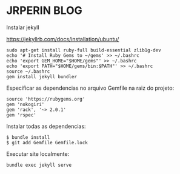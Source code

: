 # JRPERIN BLOG

Instalar jekyll

<https://jekyllrb.com/docs/installation/ubuntu/>

``` shell
sudo apt-get install ruby-full build-essential zlib1g-dev
echo '# Install Ruby Gems to ~/gems' >> ~/.bashrc
echo 'export GEM_HOME="$HOME/gems"' >> ~/.bashrc
echo 'export PATH="$HOME/gems/bin:$PATH"' >> ~/.bashrc
source ~/.bashrc
gem install jekyll bundler
```

Especificar as dependencias no arquivo Gemfile na raiz do projeto:

``` shell
source 'https://rubygems.org'
gem 'nokogiri'
gem 'rack', '~> 2.0.1'
gem 'rspec'

```

Instalar todas as dependencias:

``` shell
$ bundle install
$ git add Gemfile Gemfile.lock
```

Executar site localmente:
``` shell
bundle exec jekyll serve
```